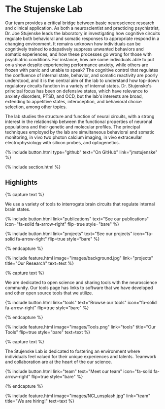 ---
---

# The Stujenske Lab

Our team provides a critical bridge between basic neuroscience research and clinical application. As both a neuroscientist and practicing psychiatrist, Dr. Joe Stujenske leads the laboratory in investigating how cognitive circuits regulate both behavioral and somatic responses to appropriate respond in a changing environment. It remains unknown how individuals can be cognitively trained to adapatively suppress unwanted behaviors and somatic experiences, and how these processes go wrong for those with psychiatric conditions. For instance, how are some individuals able to put on a show despite experiencing performance anxiety, while others are frozen with panic and unable to speak? The cognitive control that regulates the confluence of internal state, behavior, and somatic reactivity are poorly understood, and it is the central aim of the lab to understand how top-down regulatory circuits function in a variety of internal states. Dr. Stujenske's principal focus has been on defensive states, which have relevance to anxiety disorders, PTSD, and OCD, but the lab's interests are broad, extending to appetitive states, interoception, and behavioral choice selection, among other topics.

The lab studies the structure and function of neural circuits, with a strong interest in the relationship between the functional properties of neuronal populations and their genetic and molecular profiles. The principal techniques employed by the lab are simultaneous behavioral and somatic monitoring, in vivo two photon calcium imaging, in vivo extraceullar electrophysiology with silicon probes, and optogenetics.

{%
  include button.html
  type="github"
  text="On GitHub"
  link="jmstujenske"
%}

{% include section.html %}

## Highlights

{% capture text %}

We use a variety of tools to interrogate brain circuits that regulate internal brain states.

{%
  include button.html
  link="publications"
  text="See our publications"
  icon="fa-solid fa-arrow-right"
  flip=true
  style="bare"
%}

{%
  include button.html
  link="projects"
  text="See our projects"
  icon="fa-solid fa-arrow-right"
  flip=true
  style="bare"
%}

{% endcapture %}

{%
  include feature.html
  image="images/background.jpg"
  link="projects"
  title="Our Research"
  text=text
%}

{% capture text %}

We are dedicated to open science and sharing tools with the neuroscience community. Our tools page has links to software that we have developed and other open source tools that we utilize.

{%
  include button.html
  link="tools"
  text="Browse our tools"
  icon="fa-solid fa-arrow-right"
  flip=true
  style="bare"
%}

{% endcapture %}

{%
  include feature.html
  image="images/Tools.png"
  link="tools"
  title="Our Tools"
  flip=true
  style="bare"
  text=text
%}

{% capture text %}

The Stujenske Lab is dedicated to fostering an environment where individuals feel valued for their unique experiences and talents. Teamwork and collaboration are at the heart of the our science.

{%
  include button.html
  link="team"
  text="Meet our team"
  icon="fa-solid fa-arrow-right"
  flip=true
  style="bare"
%}

{% endcapture %}

{%
  include feature.html
  image="images/NCI_unsplash.jpg"
  link="team"
  title="We are hiring!"
  text=text
%}
